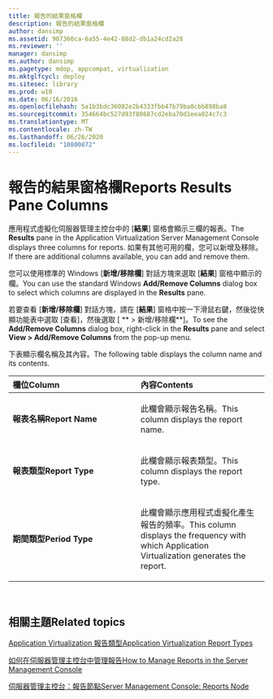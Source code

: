```yaml
---
title: 報告的結果窗格欄
description: 報告的結果窗格欄
author: dansimp
ms.assetid: 907360ca-6a55-4e42-88d2-db1a24cd2a28
ms.reviewer: ''
manager: dansimp
ms.author: dansimp
ms.pagetype: mdop, appcompat, virtualization
ms.mktglfcycl: deploy
ms.sitesec: library
ms.prod: w10
ms.date: 06/16/2016
ms.openlocfilehash: 5a1b3bdc36082e2b4333fbb47b79ba0cbb898ba8
ms.sourcegitcommit: 354664bc527d93f80687cd2eba70d1eea024c7c3
ms.translationtype: MT
ms.contentlocale: zh-TW
ms.lasthandoff: 06/26/2020
ms.locfileid: "10800872"
---
```

# <span data-ttu-id="dcb2d-103">報告的結果窗格欄</span><span class="sxs-lookup"><span data-stu-id="dcb2d-103">Reports Results Pane Columns</span></span>


<span data-ttu-id="dcb2d-104">應用程式虛擬化伺服器管理主控台中的 [**結果**] 窗格會顯示三欄的報表。</span><span class="sxs-lookup"><span data-stu-id="dcb2d-104">The **Results** pane in the Application Virtualization Server Management Console displays three columns for reports.</span></span> <span data-ttu-id="dcb2d-105">如果有其他可用的欄，您可以新增及移除。</span><span class="sxs-lookup"><span data-stu-id="dcb2d-105">If there are additional columns available, you can add and remove them.</span></span>

<span data-ttu-id="dcb2d-106">您可以使用標準的 Windows [**新增/移除欄**] 對話方塊來選取 [**結果**] 窗格中顯示的欄。</span><span class="sxs-lookup"><span data-stu-id="dcb2d-106">You can use the standard Windows **Add/Remove Columns** dialog box to select which columns are displayed in the **Results** pane.</span></span>

<span data-ttu-id="dcb2d-107">若要查看 [**新增/移除欄**] 對話方塊，請在 [**結果**] 窗格中按一下滑鼠右鍵，然後從快顯功能表中選取 [查看]，然後選取 [ \*\* &gt; 新增/移除欄\*\*]。</span><span class="sxs-lookup"><span data-stu-id="dcb2d-107">To see the **Add/Remove Columns** dialog box, right-click in the **Results** pane and select **View &gt; Add/Remove Columns** from the pop-up menu.</span></span>

<span data-ttu-id="dcb2d-108">下表顯示欄名稱及其內容。</span><span class="sxs-lookup"><span data-stu-id="dcb2d-108">The following table displays the column name and its contents.</span></span>

<table>
<colgroup>
<col width="50%" />
<col width="50%" />
</colgroup>
<thead>
<tr class="header">
<th align="left"><span data-ttu-id="dcb2d-109">欄位</span><span class="sxs-lookup"><span data-stu-id="dcb2d-109">Column</span></span></th>
<th align="left"><span data-ttu-id="dcb2d-110">內容</span><span class="sxs-lookup"><span data-stu-id="dcb2d-110">Contents</span></span></th>
</tr>
</thead>
<tbody>
<tr class="odd">
<td align="left"><p><strong><span data-ttu-id="dcb2d-111">報表名稱</span><span class="sxs-lookup"><span data-stu-id="dcb2d-111">Report Name</span></span></strong></p></td>
<td align="left"><p><span data-ttu-id="dcb2d-112">此欄會顯示報告名稱。</span><span class="sxs-lookup"><span data-stu-id="dcb2d-112">This column displays the report name.</span></span></p></td>
</tr>
<tr class="even">
<td align="left"><p><strong><span data-ttu-id="dcb2d-113">報表類型</span><span class="sxs-lookup"><span data-stu-id="dcb2d-113">Report Type</span></span></strong></p></td>
<td align="left"><p><span data-ttu-id="dcb2d-114">此欄會顯示報表類型。</span><span class="sxs-lookup"><span data-stu-id="dcb2d-114">This column displays the report type.</span></span></p></td>
</tr>
<tr class="odd">
<td align="left"><p><strong><span data-ttu-id="dcb2d-115">期間類型</span><span class="sxs-lookup"><span data-stu-id="dcb2d-115">Period Type</span></span></strong></p></td>
<td align="left"><p><span data-ttu-id="dcb2d-116">此欄會顯示應用程式虛擬化產生報告的頻率。</span><span class="sxs-lookup"><span data-stu-id="dcb2d-116">This column displays the frequency with which Application Virtualization generates the report.</span></span></p></td>
</tr>
</tbody>
</table>

 

## <span data-ttu-id="dcb2d-117">相關主題</span><span class="sxs-lookup"><span data-stu-id="dcb2d-117">Related topics</span></span>


[<span data-ttu-id="dcb2d-118">Application Virtualization 報告類型</span><span class="sxs-lookup"><span data-stu-id="dcb2d-118">Application Virtualization Report Types</span></span>](application-virtualization-report-types.md)

[<span data-ttu-id="dcb2d-119">如何在伺服器管理主控台中管理報告</span><span class="sxs-lookup"><span data-stu-id="dcb2d-119">How to Manage Reports in the Server Management Console</span></span>](how-to-manage-reports-in-the-server-management-console.md)

[<span data-ttu-id="dcb2d-120">伺服器管理主控台：報告節點</span><span class="sxs-lookup"><span data-stu-id="dcb2d-120">Server Management Console: Reports Node</span></span>](server-management-console-reports-node.md)

 

 





